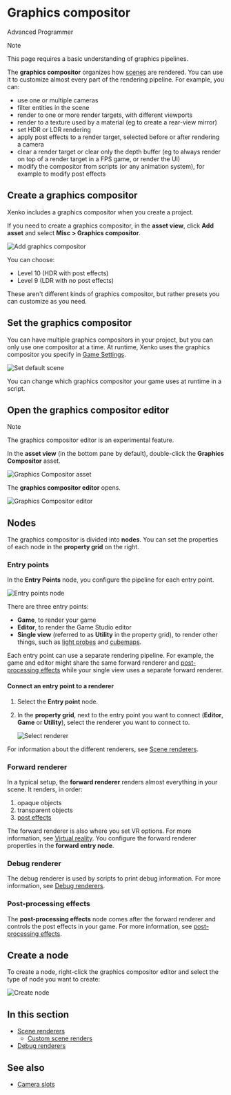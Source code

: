 # Graphics compositor

<span class="label label-doc-level">Advanced</span>
<span class="label label-doc-audience">Programmer</span>

>[!Note]
>This page requires a basic understanding of graphics pipelines.

The **graphics compositor** organizes how [scenes](../../game-studio/scenes.md) are rendered. You can use it to customize almost every part of the rendering pipeline. For example, you can:

- use one or multiple cameras
- filter entities in the scene
- render to one or more render targets, with different viewports
- render to a texture used by a material (eg to create a rear-view mirror)
- set HDR or LDR rendering
- apply post effects to a render target, selected before or after rendering a camera
- clear a render target or clear only the depth buffer (eg to always render on top of a render target in a FPS game, or render the UI)
- modify the compositor from scripts (or any animation system), for example to modify post effects

## Create a graphics compositor

Xenko includes a graphics compositor when you create a project.

If you need to create a graphics compositor, in the **asset view**, click **Add asset** and select **Misc > Graphics compositor**.

![Add graphics compositor](media/add-graphics-compositor.png)

You can choose:

* Level 10 (HDR with post effects)
* Level 9 (LDR with no post effects)

These aren't different kinds of graphics compositor, but rather presets you can customize as you need.

## Set the graphics compositor

You can have multiple graphics compositors in your project, but you can only use one compositor at a time. At runtime, Xenko uses the graphics compositor you specify in [Game Settings](../../game-studio/game-settings.md).

![Set default scene](../../game-studio/media/game-settings-graphics-compositor.png)

You can change which graphics compositor your game uses at runtime in a script. 

## Open the graphics compositor editor

>[!Note]
>The graphics compositor editor is an experimental feature.

In the **asset view** (in the bottom pane by default), double-click the **Graphics Compositor** asset.

![Graphics Compositor asset](media/graphics-compositor-asset.png)

The **graphics compositor editor** opens.

![Graphics Compositor editor](media/graphics-compositor-editor.png)

## Nodes

The graphics compositor is divided into **nodes**. You can set the properties of each node in the **property grid** on the right.

### Entry points

In the **Entry Points** node, you configure the pipeline for each entry point.

![Entry points node](media/entry-points-node.png)

There are three entry points:

* **Game**, to render your game
* **Editor**, to render the Game Studio editor
* **Single view** (referred to as **Utility** in the property grid), to render other things, such as [light probes](../lights-and-shadows/light-probes.md) and [cubemaps](../skyboxes.md).

Each entry point can use a separate rendering pipeline. For example, the game and editor might share the same forward renderer and [post-processing effects](../post-effects/index.md) while your single view uses a separate forward renderer.

#### Connect an entry point to a renderer

1. Select the **Entry point** node.

2. In the **property grid**, next to the entry point you want to connect (**Editor**, **Game** or **Utility**), select the renderer you want to connect to.

    ![Select renderer](media/connect-entry-point.png)

For information about the different renderers, see [Scene renderers](scene-renderers.md).

### Forward renderer

In a typical setup, the **forward renderer** renders almost everything in your scene. It renders, in order:

1. opaque objects
2. transparent objects
3. [post effects](../post-effects/index.md)

The forward renderer is also where you set VR options. For more information, see [Virtual reality](../../virtual-reality/index.md). You configure the forward renderer properties in the **forward entry node**. 

### Debug renderer

The debug renderer is used by scripts to print debug information. For more information, see [Debug renderers](debug-renderers.md).

### Post-processing effects

The **post-processing effects** node comes after the forward renderer and controls the post effects in your game. For more information, see [post-processing effects](../post-effects/index.md).

## Create a node

To create a node, right-click the graphics compositor editor and select the type of node you want to create:

![Create node](../../virtual-reality/media/create-node.png)

## In this section

* [Scene renderers](scene-renderers.md)
    * [Custom scene renders](custom-scene-renderers.md)
* [Debug renderers](debug-renderers.md)

## See also

* [Camera slots](../camera-slots.md)

